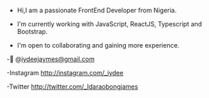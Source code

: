 -  Hi,I am a passionate FrontEnd Developer from Nigeria.
 
- I'm currently working with JavaScript, ReactJS, Typescript and Bootstrap.

- I'm open to collaborating and gaining more experience.

-📩 @iydeejaymes@gmail.com


-Instagram http://instagram.com/_iydee

-Twitter http://twitter.com/_Idaraobongjames
